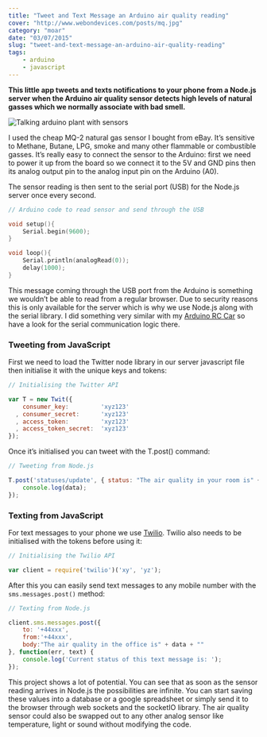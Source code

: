 ```yaml
---
title: "Tweet and Text Message an Arduino air quality reading"
cover: "http://www.webondevices.com/posts/mq.jpg"
category: "moar"
date: "03/07/2015"
slug: "tweet-and-text-message-an-arduino-air-quality-reading"
tags:
    - arduino
    - javascript
---
```


**This little app tweets and texts notifications to your phone from a Node.js server when the Arduino air quality sensor detects high levels of natural gasses which we normally associate with bad smell.**

![Talking arduino plant with sensors](http://www.webondevices.com/posts/mq2.jpg)

I used the cheap MQ-2 natural gas sensor I bought from eBay. It’s sensitive to Methane, Butane, LPG, smoke and many other flammable or combustible gasses. It’s really easy to connect the sensor to the Arduino: first we need to power it up from the board so we connect it to the 5V and GND pins then its analog output pin to the analog input pin on the Arduino (A0).

The sensor reading is then sent to the serial port (USB) for the Node.js server once every second.

``` c
// Arduino code to read sensor and send through the USB

void setup(){
    Serial.begin(9600);
}

void loop(){
    Serial.println(analogRead(0));
    delay(1000);
}
```

This message coming through the USB port from the Arduino is something we wouldn’t be able to read from a regular browser. Due to security reasons this is only available for the server which is why we use Node.js along with the serial library. I did something very similar with my [Arduino RC Car](http://www.webondevices.com/arduino-rc-car-driven-with-a-usb-racing-wheel-and-javascript) so have a look for the serial communication logic there.

### Tweeting from JavaScript

First we need to load the Twitter node library in our server javascript file then initialise it with the unique keys and tokens:

``` javascript
// Initialising the Twitter API

var T = new Twit({
    consumer_key:         'xyz123'
  , consumer_secret:      'xyz123'
  , access_token:         'xyz123'
  , access_token_secret:  'xyz123'
});
```

Once it’s initialised you can tweet with the T.post() command:

``` javascript
// Tweeting from Node.js

T.post('statuses/update', { status: "The air quality in your room is" + data + "" }, function(err, data, response) {
    console.log(data);
});
```

### Texting from JavaScript

For text messages to your phone we use [Twilio](https://www.twilio.com/docs/node/install). Twilio also needs to be initialised with the tokens before using it:

``` javascript
// Initialising the Twilio API

var client = require('twilio')('xy', 'yz');
```

After this you can easily send text messages to any mobile number with the `sms.messages.post()` method:

``` javascript
// Texting from Node.js

client.sms.messages.post({
    to: '+44xxx',
    from:'+44xxx',
    body:"The air quality in the office is" + data + ""
}, function(err, text) {
    console.log('Current status of this text message is: ');
});
```

This project shows a lot of potential. You can see that as soon as the sensor reading arrives in Node.js the possibilities are infinite. You can start saving these values into a database or a google spreadsheet or simply send it to the browser through web sockets and the socketIO library. The air quality sensor could also be swapped out to any other analog sensor like temperature, light or sound without modifying the code.
